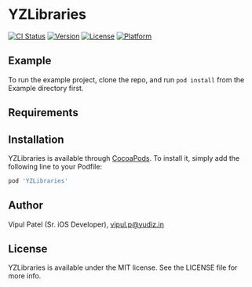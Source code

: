 # YZLibraries

[![CI Status](https://img.shields.io/travis/yudiz-vipul/YZLibraries.svg?style=flat)](https://travis-ci.org/yudiz-vipul/YZLibraries)
[![Version](https://img.shields.io/cocoapods/v/YZLibraries.svg?style=flat)](https://cocoapods.org/pods/YZLibraries)
[![License](https://img.shields.io/cocoapods/l/YZLibraries.svg?style=flat)](https://cocoapods.org/pods/YZLibraries)
[![Platform](https://img.shields.io/cocoapods/p/YZLibraries.svg?style=flat)](https://cocoapods.org/pods/YZLibraries)

## Example

To run the example project, clone the repo, and run `pod install` from the Example directory first.

## Requirements

## Installation

YZLibraries is available through [CocoaPods](https://cocoapods.org). To install
it, simply add the following line to your Podfile:

```ruby
pod 'YZLibraries'
```

## Author

Vipul Patel (Sr. iOS Developer), vipul.p@yudiz.in

## License

YZLibraries is available under the MIT license. See the LICENSE file for more info.
